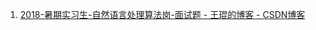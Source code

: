 1. [2018-暑期实习生-自然语言处理算法岗-面试题 - 王琨的博客 - CSDN博客](https://blog.csdn.net/qq_28031525/article/details/80028055)